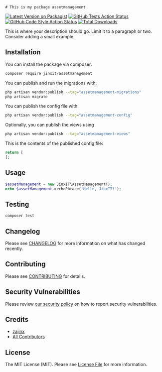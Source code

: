     # This is my package assetmanagement

[![Latest Version on Packagist](https://img.shields.io/packagist/v/jinxit/assetmanagement.svg?style=flat-square)](https://packagist.org/packages/jinxit/assetmanagement)
[![GitHub Tests Action Status](https://img.shields.io/github/actions/workflow/status/jinxit/assetmanagement/run-tests.yml?branch=main&label=tests&style=flat-square)](https://github.com/jinxit/assetmanagement/actions?query=workflow%3Arun-tests+branch%3Amain)
[![GitHub Code Style Action Status](https://img.shields.io/github/actions/workflow/status/jinxit/assetmanagement/fix-php-code-styling.yml?branch=main&label=code%20style&style=flat-square)](https://github.com/jinxit/assetmanagement/actions?query=workflow%3A"Fix+PHP+code+styling"+branch%3Amain)
[![Total Downloads](https://img.shields.io/packagist/dt/jinxit/assetmanagement.svg?style=flat-square)](https://packagist.org/packages/jinxit/assetmanagement)



This is where your description should go. Limit it to a paragraph or two. Consider adding a small example.

## Installation

You can install the package via composer:

```bash
composer require jinxit/assetmanagement
```

You can publish and run the migrations with:

```bash
php artisan vendor:publish --tag="assetmanagement-migrations"
php artisan migrate
```

You can publish the config file with:

```bash
php artisan vendor:publish --tag="assetmanagement-config"
```

Optionally, you can publish the views using

```bash
php artisan vendor:publish --tag="assetmanagement-views"
```

This is the contents of the published config file:

```php
return [
];
```

## Usage

```php
$assetManagement = new JinxIT\AssetManagement();
echo $assetManagement->echoPhrase('Hello, JinxIT!');
```

## Testing

```bash
composer test
```

## Changelog

Please see [CHANGELOG](CHANGELOG.md) for more information on what has changed recently.

## Contributing

Please see [CONTRIBUTING](.github/CONTRIBUTING.md) for details.

## Security Vulnerabilities

Please review [our security policy](../../security/policy) on how to report security vulnerabilities.

## Credits

- [zajinx](https://github.com/zajinx)
- [All Contributors](../../contributors)

## License

The MIT License (MIT). Please see [License File](LICENSE.md) for more information.
